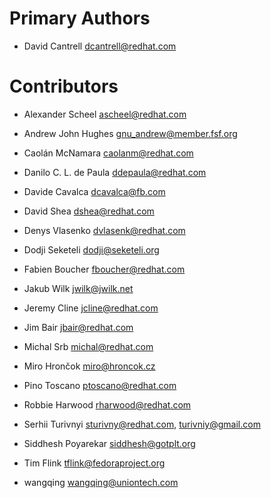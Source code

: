 Primary Authors
===============

- David Cantrell <dcantrell@redhat.com>


Contributors
============

- Alexander Scheel <ascheel@redhat.com>

- Andrew John Hughes <gnu_andrew@member.fsf.org>

- Caolán McNamara <caolanm@redhat.com>

- Danilo C. L. de Paula <ddepaula@redhat.com>

- Davide Cavalca <dcavalca@fb.com>

- David Shea <dshea@redhat.com>

- Denys Vlasenko <dvlasenk@redhat.com>

- Dodji Seketeli <dodji@seketeli.org>

- Fabien Boucher <fboucher@redhat.com>

- Jakub Wilk <jwilk@jwilk.net>

- Jeremy Cline <jcline@redhat.com>

- Jim Bair <jbair@redhat.com>

- Michal Srb <michal@redhat.com>

- Miro Hrončok <miro@hroncok.cz>

- Pino Toscano <ptoscano@redhat.com>

- Robbie Harwood <rharwood@redhat.com>

- Serhii Turivnyi <sturivny@redhat.com>, <turivniy@gmail.com>

- Siddhesh Poyarekar <siddhesh@gotplt.org>

- Tim Flink <tflink@fedoraproject.org>

- wangqing <wangqing@uniontech.com>

